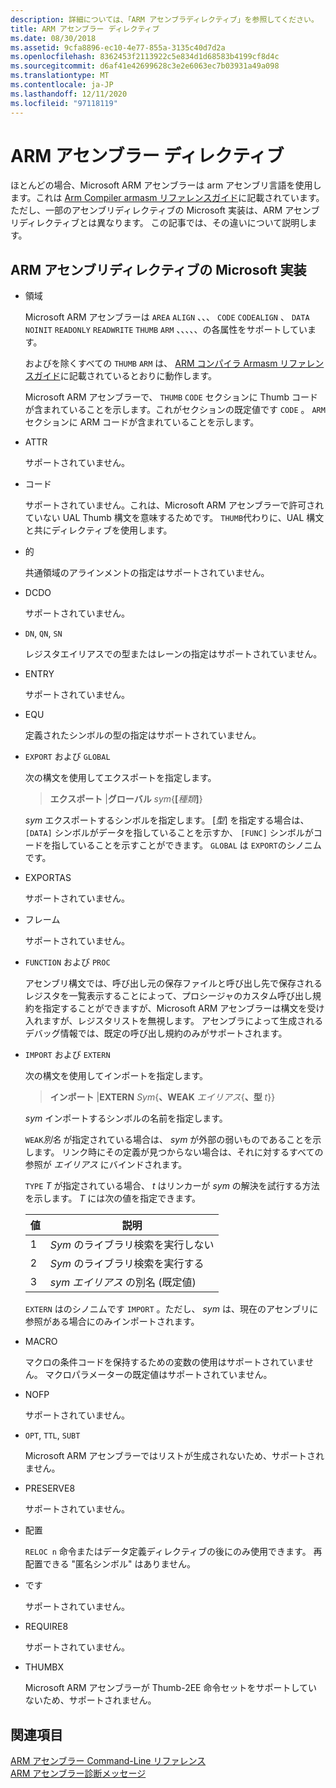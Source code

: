 ```yaml
---
description: 詳細については、「ARM アセンブラディレクティブ」を参照してください。
title: ARM アセンブラー ディレクティブ
ms.date: 08/30/2018
ms.assetid: 9cfa8896-ec10-4e77-855a-3135c40d7d2a
ms.openlocfilehash: 8362453f2113922c5e834d1d68583b4199cf8d4c
ms.sourcegitcommit: d6af41e42699628c3e2e6063ec7b03931a49a098
ms.translationtype: MT
ms.contentlocale: ja-JP
ms.lasthandoff: 12/11/2020
ms.locfileid: "97118119"
---
```

# <a name="arm-assembler-directives"></a>ARM アセンブラー ディレクティブ

ほとんどの場合、Microsoft ARM アセンブラーは arm アセンブリ言語を使用します。これは [Arm Compiler armasm リファレンスガイド](http://infocenter.arm.com/help/topic/com.arm.doc.dui0802b/index.html)に記載されています。 ただし、一部のアセンブリディレクティブの Microsoft 実装は、ARM アセンブリディレクティブとは異なります。 この記事では、その違いについて説明します。

## <a name="microsoft-implementations-of-arm-assembly-directives"></a>ARM アセンブリディレクティブの Microsoft 実装

- 領域

   Microsoft ARM アセンブラーは `AREA` `ALIGN` 、、、 `CODE` `CODEALIGN` 、 `DATA` `NOINIT` `READONLY` `READWRITE` `THUMB` `ARM` 、、、、、の各属性をサポートしています。

   およびを除くすべての `THUMB` `ARM` は、 [ARM コンパイラ Armasm リファレンスガイド](http://infocenter.arm.com/help/topic/com.arm.doc.dui0802b/index.html)に記載されているとおりに動作します。

   Microsoft ARM アセンブラーで、 `THUMB` `CODE` セクションに Thumb コードが含まれていることを示します。これがセクションの既定値です `CODE` 。  `ARM` セクションに ARM コードが含まれていることを示します。

- ATTR

   サポートされていません。

- コード

   サポートされていません。これは、Microsoft ARM アセンブラーで許可されていない UAL Thumb 構文を意味するためです。  `THUMB`代わりに、UAL 構文と共にディレクティブを使用します。

- 的

   共通領域のアラインメントの指定はサポートされていません。

- DCDO

   サポートされていません。

- `DN`, `QN`, `SN`

   レジスタエイリアスでの型またはレーンの指定はサポートされていません。

- ENTRY

   サポートされていません。

- EQU

   定義されたシンボルの型の指定はサポートされていません。

- `EXPORT` および `GLOBAL`

   次の構文を使用してエクスポートを指定します。

   > **エクスポート** |**グローバル** <em>sym</em>{**[**<em>種類</em>**]**}

   *sym* エクスポートするシンボルを指定します。  [*型*] を指定する場合は、 `[DATA]` シンボルがデータを指していることを示すか、 `[FUNC]` シンボルがコードを指していることを示すことができます。 `GLOBAL` は `EXPORT`のシノニムです。

- EXPORTAS

   サポートされていません。

- フレーム

   サポートされていません。

- `FUNCTION` および `PROC`

   アセンブリ構文では、呼び出し元の保存ファイルと呼び出し先で保存されるレジスタを一覧表示することによって、プロシージャのカスタム呼び出し規約を指定することができますが、Microsoft ARM アセンブラーは構文を受け入れますが、レジスタリストを無視します。  アセンブラによって生成されるデバッグ情報では、既定の呼び出し規約のみがサポートされます。

- `IMPORT` および `EXTERN`

   次の構文を使用してインポートを指定します。

   > **インポート** |**EXTERN** *Sym*{**、WEAK** *エイリアス*{**、型** *t*}}

   *sym* インポートするシンボルの名前を指定します。

   `WEAK`*別名* が指定されている場合は、 *sym* が外部の弱いものであることを示します。 リンク時にその定義が見つからない場合は、それに対するすべての参照が *エイリアス* にバインドされます。

   `TYPE` *T* が指定されている場合、 *t* はリンカーが *sym* の解決を試行する方法を示します。  *T* には次の値を指定できます。

   |値|説明|
   |-|-|
   |1|*Sym* のライブラリ検索を実行しない|
   |2|*Sym* のライブラリ検索を実行する|
   |3|*sym* *エイリアス* の別名 (既定値)|

   `EXTERN` はのシノニムです `IMPORT` 。ただし、 *sym* は、現在のアセンブリに参照がある場合にのみインポートされます。

- MACRO

   マクロの条件コードを保持するための変数の使用はサポートされていません。 マクロパラメーターの既定値はサポートされていません。

- NOFP

   サポートされていません。

- `OPT`, `TTL`, `SUBT`

   Microsoft ARM アセンブラーではリストが生成されないため、サポートされません。

- PRESERVE8

   サポートされていません。

- 配置

   `RELOC n` 命令またはデータ定義ディレクティブの後にのみ使用できます。 再配置できる "匿名シンボル" はありません。

- です

   サポートされていません。

- REQUIRE8

   サポートされていません。

- THUMBX

   Microsoft ARM アセンブラーが Thumb-2EE 命令セットをサポートしていないため、サポートされません。

## <a name="see-also"></a>関連項目

[ARM アセンブラー Command-Line リファレンス](../../assembler/arm/arm-assembler-command-line-reference.md)<br/>
[ARM アセンブラー診断メッセージ](../../assembler/arm/arm-assembler-diagnostic-messages.md)<br/>
